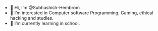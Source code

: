 - 👋 Hi, I’m @Subhashish-Hembrom
- 👀 I’m interested in Computer software Programming, Gaming, ethical hacking and studies.
- 🌱 I’m currently learning in school.
<!---
Subhashish-Hembrom/Subhashish-Hembrom is a ✨ special ✨ repository because its `README.md` (this file) appears on your GitHub profile.
You can click the Preview link to take a look at your changes.
--->
